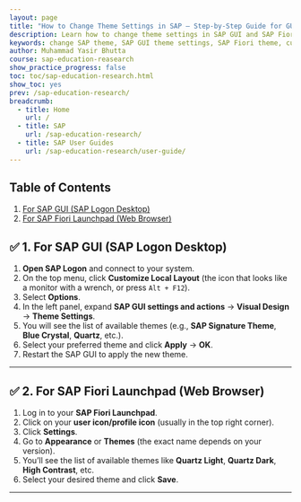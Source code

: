 ```yaml
---
layout: page
title: "How to Change Theme Settings in SAP – Step-by-Step Guide for GUI and Fiori"
description: Learn how to change theme settings in SAP GUI and SAP Fiori Launchpad with easy, step-by-step instructions. Discover how to customize your SAP interface for better usability and appearance. Perfect for teachers, students, and key users in education and research.
keywords: change SAP theme, SAP GUI theme settings, SAP Fiori theme, customize SAP appearance, SAP user guide, SAP desktop theme, SAP web theme, SAP interface customization, SAP education, SAP
author: Muhammad Yasir Bhutta
course: sap-education-reasearch
show_practice_progress: false
toc: toc/sap-education-research.html
show_toc: yes
prev: /sap-education-research/
breadcrumb:
  - title: Home
    url: /
  - title: SAP
    url: /sap-education-research/
  - title: SAP User Guides
    url: /sap-education-research/user-guide/
---
```


## Table of Contents

1. [For SAP GUI (SAP Logon Desktop)](#-1-for-sap-gui-sap-logon-desktop)
2. [For SAP Fiori Launchpad (Web Browser)](#-2-for-sap-fiori-launchpad-web-browser)

## ✅ 1. **For SAP GUI (SAP Logon Desktop)**

1. **Open SAP Logon** and connect to your system.
2. On the top menu, click **Customize Local Layout** (the icon that looks like a monitor with a wrench, or press `Alt + F12`).
3. Select **Options**.
4. In the left panel, expand **SAP GUI settings and actions** → **Visual Design** → **Theme Settings**.
5. You will see the list of available themes (e.g., **SAP Signature Theme**, **Blue Crystal**, **Quartz**, etc.).
6. Select your preferred theme and click **Apply** → **OK**.
7. Restart the SAP GUI to apply the new theme.

---

## ✅ 2. **For SAP Fiori Launchpad (Web Browser)**

1. Log in to your **SAP Fiori Launchpad**.
2. Click on your **user icon/profile icon** (usually in the top right corner).
3. Click **Settings**.
4. Go to **Appearance** or **Themes** (the exact name depends on your version).
5. You’ll see the list of available themes like **Quartz Light**, **Quartz Dark**, **High Contrast**, etc.
6. Select your desired theme and click **Save**.

---

